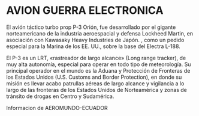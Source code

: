 # AVION GUERRA ELECTRONICA

El avión táctico turbo prop P-3 Orión, fue desarrollado por el gigante norteamericano de la industria aeroespacial y defensa Lockheed Martin, en asociación con Kawasaky Heavy Industries de Japón. , como un pedido especial para la Marina de los EE. UU., sobre la base del Electra L-188.

El P-3 es un LRT, «rastreador de largo alcance» (Long range tracker), de muy alta autonomía, especial para operar en todo tipo de meteorología. Su principal operador en el mundo es la Aduana y Protección de Fronteras de los Estados Unidos (U.S. Customs and Border Protection),  en donde su misión es llevar acabo patrullas aéreas de largo alcance y vigilancia a lo largo de las fronteras de los Estados Unidos de Norteamérica y zonas de tránsito de drogas en Centro y Sudamérica.

Informacion de AEROMUNDO-ECUADOR
